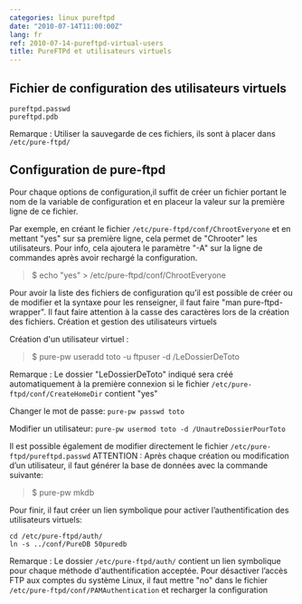 ```yaml
---
categories: linux pureftpd
date: "2010-07-14T11:00:00Z"
lang: fr
ref: 2010-07-14-pureftpd-virtual-users
title: PureFTPd et utilisateurs virtuels
---
```


## Fichier de configuration des utilisateurs virtuels
```
pureftpd.passwd
pureftpd.pdb
```
Remarque : Utiliser la sauvegarde de ces fichiers, ils sont à placer dans `/etc/pure-ftpd/`

## Configuration de pure-ftpd
Pour chaque options de configuration,il suffit de créer un fichier portant le nom de la variable de configuration et en placeur la valeur sur la première ligne de ce fichier.

Par exemple, en créant le fichier `/etc/pure-ftpd/conf/ChrootEveryone` et en mettant "yes" sur sa première ligne, cela permet de "Chrooter" les utilisateurs. Pour info, cela ajoutera le paramètre "-A" sur la ligne de commandes après avoir rechargé la configuration.

> $ echo "yes" > /etc/pure-ftpd/conf/ChrootEveryone

Pour avoir la liste des fichiers de configuration qu’il est possible de créer ou de modifier et la syntaxe pour les renseigner, il faut faire "man pure-ftpd-wrapper". Il faut faire attention à la casse des caractères lors de la création des fichiers.
Création et gestion des utilisateurs virtuels

Création d'un utilisateur virtuel :
> $ pure-pw useradd toto -u ftpuser -d /LeDossierDeToto

Remarque : Le dossier "LeDossierDeToto" indiqué sera créé automatiquement à la première connexion si le fichier `/etc/pure-ftpd/conf/CreateHomeDir` contient "yes"

Changer le mot de passe:
`pure-pw passwd toto`

Modifier un utilisateur:
`pure-pw usermod toto -d /UnautreDossierPourToto`

Il est possible également de modifier directement le fichier `/etc/pure-ftpd/pureftpd.passwd`
ATTENTION : Après chaque création ou modification d’un utilisateur, il faut générer la base de données avec la commande suivante:
> $ pure-pw mkdb

Pour finir, il faut créer un lien symbolique pour activer l’authentification des utilisateurs virtuels:
```
cd /etc/pure-ftpd/auth/
ln -s ../conf/PureDB 50puredb
```

Remarque : Le dossier `/etc/pure-ftpd/auth/` contient un lien symbolique pour chaque méthode d'authentification acceptée. Pour désactiver l’accès FTP aux comptes du système Linux, il faut mettre "no" dans le fichier `/etc/pure-ftpd/conf/PAMAuthentication` et recharger la configuration

